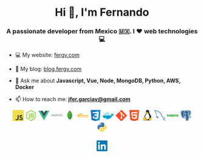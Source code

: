 <h1 align="center">
  Hi 👋, I'm Fernando
</h1>

<h3 align="center">
  A passionate developer from Mexico 🇲🇽. I ❤️ web technologies 💻
</h3>

- 💻 My website: [fergv.com](https://fergv.com)

- 📖 My blog: [blog.fergv.com](https://blog.fergv.com)

- 💬 Ask me about **Javascript, Vue, Node, MongoDB, Python, AWS, Docker**

- 📫 How to reach me: **jfer.garciav@gmail.com**

<p align="center">
  <img
    src="./icons/javascript.svg"
    alt="javascript"
    width="30"
    height="30"
  />
  <img
    src="./icons/nodejs.svg"
    alt="nodejs"
    width="30"
    height="30"
  />
  <img
    src="./icons/vuejs.svg"
    alt="vuejs"
    width="30"
    height="30"
  />
  <img
    src="./icons/express.svg"
    alt="express"
    width="30"
    height="30"
  />
  <img
    src="./icons/mongodb.svg"
    alt="mongodb"
    width="30"
    height="30"
  />
  <img
    src="./icons/aws.svg"
    alt="aws"
    width="30"
    height="30"
  />
  <img
    src="./icons/css3.svg"
    alt="css3"
    width="30"
    height="30"
  />
  <img
    src="./icons/docker.svg"
    alt="docker"
    width="30"
    height="30"
  />
  <img
    src="./icons/git.svg"
    alt="git"
    width="30"
    height="30"
  />
  <img
    src="./icons/html5.svg"
    alt="html5"
    width="30"
    height="30"
  />
  <img
    src="./icons/linux.svg"
    alt="linux"
    width="30"
    height="30"
  />
  <img
    src="./icons/mysql.svg"
    alt="mysql"
    width="30"
    height="30"
  />
  <img
    src="./icons/nginx.svg"
    alt="nginx"
    width="30"
    height="30"
  />
  <img
    src="./icons/postgresql.svg"
    alt="postgresql"
    width="30"
    height="30"
  />
  <img
    src="./icons/python.svg"
    alt="python"
    width="30"
    height="30"
  />
</p>

<p align="center">
  <a href="https://linkedin.com/in/jose-fernando-garcia-vazquez/" target="blank">
    <img
      align="center"
      src="./icons/linkedin.svg"
      alt="jose-fernando-garcia-vazquez/"
      height="30"
      width="30"
    />
  </a>
</p>
